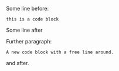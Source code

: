 Some line before:
```
this is a code block
```
Some line after

Further paragraph:

```
A new code block with a free line around.
```

and after.
